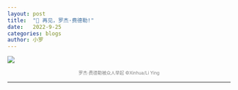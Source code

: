 ```yaml
---
layout: post
title:  "📔 再见，罗杰·费德勒!"
date:   2022-9-25
categories: blogs
author: 小罗
---
```

![](https://english.news.cn/20220924/cd427fa321be4db189fa763d7785fd25/20220924cd427fa321be4db189fa763d7785fd25_78ba592a-e985-4fc0-ab0b-d7ecf77b32bf.jpg)
<font color=grey size="1"><center>罗杰·费德勒被众人举起 ©Xinhua/Li Ying</center></font>


---